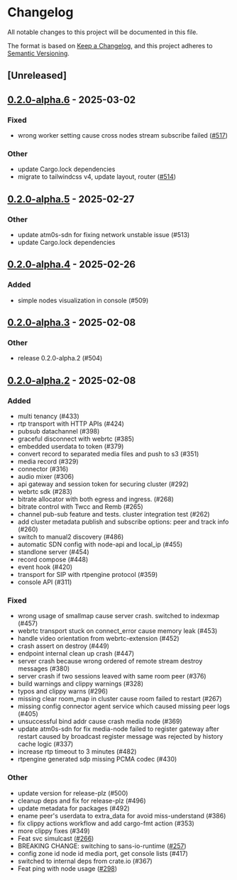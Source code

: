 # Changelog

All notable changes to this project will be documented in this file.

The format is based on [Keep a Changelog](https://keepachangelog.com/en/1.0.0/),
and this project adheres to [Semantic Versioning](https://semver.org/spec/v2.0.0.html).

## [Unreleased]

## [0.2.0-alpha.6](https://github.com/8xFF/atm0s-media-server/compare/v0.2.0-alpha.5...v0.2.0-alpha.6) - 2025-03-02

### Fixed

- wrong worker setting cause cross nodes stream subscribe failed ([#517](https://github.com/8xFF/atm0s-media-server/pull/517))

### Other

- update Cargo.lock dependencies
- migrate to tailwindcss v4, update layout, router ([#514](https://github.com/8xFF/atm0s-media-server/pull/514))

## [0.2.0-alpha.5](https://github.com/8xFF/atm0s-media-server/compare/v0.2.0-alpha.4...v0.2.0-alpha.5) - 2025-02-27

### Other

- update atm0s-sdn for fixing network unstable issue (#513)
- update Cargo.lock dependencies

## [0.2.0-alpha.4](https://github.com/8xFF/atm0s-media-server/compare/v0.2.0-alpha.3...v0.2.0-alpha.4) - 2025-02-26

### Added

- simple nodes visualization in console (#509)

## [0.2.0-alpha.3](https://github.com/8xFF/atm0s-media-server/compare/v0.2.0-alpha.2...v0.2.0-alpha.3) - 2025-02-08

### Other

- release 0.2.0-alpha.2 (#504)

## [0.2.0-alpha.2](https://github.com/8xFF/atm0s-media-server/compare/v0.2.0-alpha.1...v0.2.0-alpha.2) - 2025-02-08

### Added

- multi tenancy  (#433)
- rtp transport with HTTP APIs (#424)
- pubsub datachannel (#398)
- graceful disconnect with webrtc (#385)
- embedded userdata to token (#379)
- convert record to separated media files and push to s3 (#351)
- media record  (#329)
- connector (#316)
- audio mixer (#306)
- api gateway and session token for securing cluster (#292)
- webrtc sdk (#283)
- bitrate allocator with both egress and ingress. (#268)
- bitrate control with Twcc and Remb (#265)
- channel pub-sub feature and tests. cluster integration test (#262)
- add cluster metadata publish and subscribe options: peer and track info (#260)
- switch to manual2 discovery (#486)
- automatic SDN config with node-api and local_ip (#455)
- standlone server (#454)
- record compose (#448)
- event hook (#420)
- transport for SIP with rtpengine protocol  (#359)
- console API (#311)

### Fixed

- wrong usage of smallmap cause server crash. switched to indexmap (#457)
- webrtc transport stuck on connect_error cause memory leak (#453)
- handle video orientation from webrtc-extension (#452)
- crash assert on destroy (#449)
- endpoint internal clean up crash (#447)
- server crash because wrong ordered of remote stream destroy messages (#380)
- server crash if two sessions leaved with same room peer (#376)
- build warnings and clippy warnings (#328)
- typos and clippy warns (#296)
- missing clear room_map in cluster cause room failed to restart (#267)
- missing config connector agent service which caused missing peer logs (#405)
- unsuccessful bind addr cause crash media node (#369)
- update atm0s-sdn for fix media-node failed to register gateway after restart caused by broadcast register message was rejected by history cache logic (#337)
- increase rtp timeout to 3 minutes (#482)
- rtpengine generated sdp missing PCMA codec (#430)

### Other

- update version for release-plz (#500)
- cleanup deps and fix for release-plz (#496)
- update metadata for packages (#492)
- ename peer's userdata to extra_data for avoid miss-understand (#386)
- fix clippy actions workflow and add cargo-fmt action (#353)
- more clippy fixes (#349)
- Feat svc simulcast ([#266](https://github.com/8xFF/atm0s-media-server/pull/266))
- BREAKING CHANGE: switching to sans-io-runtime ([#257](https://github.com/8xFF/atm0s-media-server/pull/257))
- config zone id node id media port, get console lists (#417)
- switched to internal deps from crate.io (#367)
- Feat ping with node usage ([#298](https://github.com/8xFF/atm0s-media-server/pull/298))
